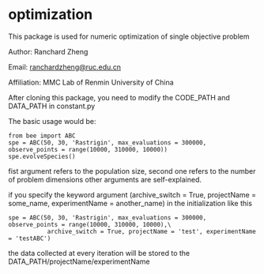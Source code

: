 # optimization
This package is used for numeric optimization of single objective problem

Author:       Ranchard Zheng

Email:        ranchardzheng@ruc.edu.cn

Affiliation:  MMC Lab of Renmin University of China

After cloning this package, you need to modify the CODE_PATH and DATA_PATH in constant.py

The basic usage would be:

    from bee import ABC
    spe = ABC(50, 30, 'Rastrigin', max_evaluations = 300000, observe_points = range(10000, 310000, 10000))
    spe.evolveSpecies()

fist argument refers to the population size, second one refers to the number of problem dimensions
other arguments are self-explained.



if you specify the keyword argument (archive_switch = True, projectName = some_name, experimentName = another_name) 
in the initialization like this

    spe = ABC(50, 30, 'Rastrigin', max_evaluations = 300000, observe_points = range(10000, 310000, 10000),\
               archive_switch = True, projectName = 'test', experimentName = 'testABC')
           
the data collected at every iteration will be stored to the DATA_PATH/projectName/experimentName
